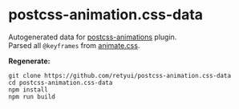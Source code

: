 # postcss-animation.css-data

Autogenerated data for [postcss-animations](https://github.com/retyui/postcss-animations) plugin.  
Parsed all `@keyframes` from [animate.css](https://github.com/daneden/animate.css/).

**Regenerate:**
```
git clone https://github.com/retyui/postcss-animation.css-data
cd postcss-animation.css-data
npm install
npm run build
```
